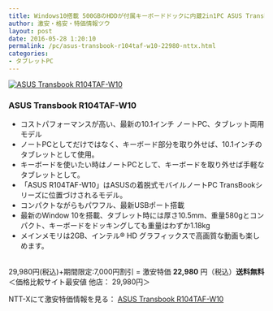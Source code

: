 ```yaml
---
title: Windows10搭載 500GBのHDDが付属キーボードドックに内蔵2in1PC ASUS Transbook R104TAF-W10が特価22,980円！送料無料！
author: 激安・格安・特価情報ツウ
layout: post
date: 2016-05-28 1:20:10
permalink: /pc/asus-transbook-r104taf-w10-22980-nttx.html
categories:
- タブレットPC
---
```


<div class="img-bg2 img_L">
<a href="http://px.a8.net/svt/ejp?a8mat=ZYP6S+8IMA3E+S1Q+BWGDT&#038;a8ejpredirect=http://nttxstore.jp/_II_AZ15246752" target="_blank"><img border="0" alt="ASUS Transbook R104TAF-W10" src="http://image.nttxstore.jp/l2_images/A/AZ/AZ15246752.jpg" data-recalc-dims="1" /></a>
</div>

### ASUS Transbook R104TAF-W10
<!--more-->

* コストパフォーマンスが高い、最新の10.1インチ ノートPC、タブレット両用モデル
* ノートPCとしてだけではなく、キーボード部分を取り外せば、10.1インチのタブレットとして使用。
* キーボードを使いたい時はノートPCとして、キーボードを取り外せば手軽なタブレットとして。
* 「ASUS R104TAF-W10」はASUSの着脱式モバイルノートPC TransBookシリーズに位置づけされるモデル。
* コンパクトながらもパワフル、最新USBポート搭載
* 最新のWindow 10を搭載、タブレット時には厚さ10.5mm、重量580gとコンパクト、キーボードをドッキングしても重量はわずか1.18kg
* メインメモリは2GB、インテル® HD グラフィックスで高画質な動画も楽しめます。

<br clear="all" />29,980円(税込)+期間限定:7,000円割引 = 激安特価 <span class="tokka-price"><strong>22,980</strong></span> 円（税込）**送料無料**
＜価格比較サイト最安値 他店： 29,980円＞

NTT-Xにて激安特価情報を見る： <span class="fs150p"><a href="http://px.a8.net/svt/ejp?a8mat=ZYP6S+8IMA3E+S1Q+BWGDT&#038;a8ejpredirect=http://nttxstore.jp/_II_AZ15246752" target="_blank">ASUS Transbook R104TAF-W10</a></span>
